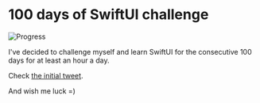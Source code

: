 # 100 days of SwiftUI challenge

![Progress](https://progress-bar.dev/8/?title=10h%2020m%20)


I've decided to challenge myself and learn SwiftUI for the consecutive 100 days for at least an hour a day.

Check [the initial tweet](https://twitter.com/ck3g/status/1188362654324318208).

And wish me luck =)

